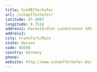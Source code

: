 ```yaml
---
title: SchÃ¶fferhofer
url: /schapfferhofer/
latitude: 47.4097
longitude: 9.7514
address1: DarmstÃ¤dter Landstrasse 185
address2: 
city: Frankfurt/Main
state: Hessen
code: 60598
country: Germany
phone: 
website: http://www.schoefferhofer.de/
---
```


